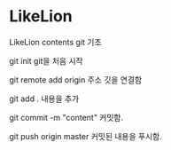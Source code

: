 # LikeLion
LikeLion contents
git 기초

git init
git을 처음 시작

git remote add origin 주소
깃을 연결함

git add .
내용을 추가

git commit -m "content"
커밋함.

git push origin master
커밋된 내용을 푸시함.
